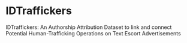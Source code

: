 # IDTraffickers
IDTraffickers: An Authorship Attribution Dataset to link and connect Potential Human-Trafficking Operations on Text Escort Advertisements
